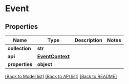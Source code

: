 # Event

## Properties
Name | Type | Description | Notes
------------ | ------------- | ------------- | -------------
**collection** | **str** |  | 
**api** | [**EventContext**](EventContext.md) |  | 
**properties** | **object** |  | 

[[Back to Model list]](../README.md#documentation-for-models) [[Back to API list]](../README.md#documentation-for-api-endpoints) [[Back to README]](../README.md)


